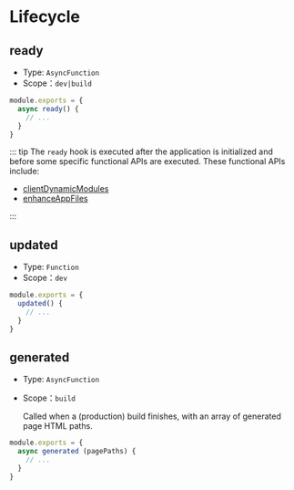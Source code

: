 # Lifecycle

## ready

- Type: `AsyncFunction`
- Scope：`dev|build`

```js
module.exports = {
  async ready() {
    // ...
  }
}
```

::: tip
The `ready` hook is executed after the application is initialized and before some specific functional APIs are executed. These functional APIs include:

- [clientDynamicModules](./option-api.md#clientdynamicmodules)
- [enhanceAppFiles](./option-api.md#enhanceappfiles)

:::

## updated

- Type: `Function`
- Scope：`dev`

```js
module.exports = {
  updated() {
    // ...
  }
}
```

## generated

- Type: `AsyncFunction`
- Scope：`build`

  Called when a (production) build finishes, with an array of generated page HTML paths.

``` js
module.exports = {
  async generated (pagePaths) {
    // ...
  }
}
```
